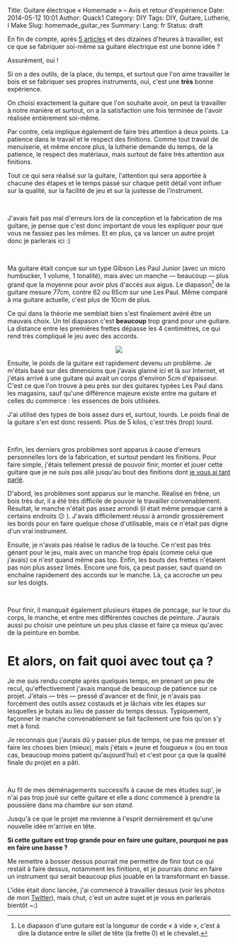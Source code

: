 Title: Guitare électrique « Homemade » – Avis et retour d'expérience
Date: 2014-05-12 10:01
Author: Quack1
Category: DIY
Tags: DIY, Guitare, Lutherie, I Make
Slug: homemade_guitar_rex
Summary: 
Lang: fr
Status: draft

En fin de compte, après [5 articles]({filename}/homemade_guitar.md) et des dizaines d'heures à travailler, est ce que se fabriquer soi-même sa guitare électrique est une bonne idée ?

Assurément, oui !

Si on a des outils, de la place, du temps, et surtout que l'on aime travailler le bois et se fabriquer ses propres instruments, oui, c'est une **très** bonne expérience.

On choisi exactement la guitare que l'on souhaite avoir, on peut la travailler à notre manière et surtout, on a la satisfaction une fois terminée de l'avoir réalisée entièrement soi-même.

Par contre, cela implique également de faire très attention à deux points. La patience dans le travail et le respect des finitions. Comme tout travail de menuiserie, et même encore plus, la lutherie demande du temps, de la patience, le respect des matériaux, mais surtout de faire très attention aux finitions. 

Tout ce qui sera réalisé sur la guitare, l'attention qui sera apportée à chacune des étapes et le temps passé sur chaque petit détail vont influer sur la qualité, sur la facilité de jeu et sur la justesse de l'instrument.

&nbsp;

J'avais fait pas mal d'erreurs lors de la conception et la fabrication de ma guitare, je pense que c'est donc important de vous les expliquer pour que vous ne fassiez pas les mêmes. Et en plus, ça va lancer un autre projet donc je parlerais ici :)

&nbsp;

Ma guitare était conçue sur un type Gibson Les Paul Junior (avec un micro humbucker, 1 volume, 1 tonalité), mais avec un manche — beaucoup — plus grand que la moyenne pour avoir plus d'accès aux aigus. Le diapason[^1] de la guitare mesure 77cm, contre 62 ou 65cm sur une Les Paul. Même comparé à ma guitare actuelle, c'est plus de 10cm de plus.

Ce qui dans la théorie me semblait bien s'est finalement avéré être un mauvais choix. Un tel diapason c'est **beaucoup** trop grand pour une guitare. La distance entre les premières frettes dépasse les 4 centimètres, ce qui rend très compliqué le jeu avec des accords.

<div align=center><a href="/upload/homemade_guitar_distances_frettage.png"><img src="/upload/homemade_guitar_distances_frettage.png" align="center" /></a></div>

Ensuite, le poids de la guitare est rapidement devenu un problème. Je m'étais basé sur des dimensions que j'avais glanné ici et là sur Internet, et j'étais arrivé à une guitare qui avait un corps d'environ 5cm d'épaisseur. C'est ce que l'on trouve à peu près sur des guitares typées Les Paul dans les magasins, sauf qu'une différence majeure existe entre ma guitare et celles du commerce : les essences de bois utilisées.

J'ai utilisé des types de bois assez durs et, surtout, lourds. Le poids final de la guitare s'en est donc ressenti. Plus de 5 kilos, c'est très (trop) lourd.

&nbsp;

Enfin, les derniers gros problèmes sont apparus à cause d'erreurs personnelles lors de la fabrication, et surtout pendant les finitions. Pour faire simple, j'étais tellement pressé de pouvoir finir, monter et jouer cette guitare que je ne suis pas allé jusqu'au bout des finitions dont [je vous ai tant parlé]({filename}/homemade_guitar_4.md).

D'abord, les problèmes sont apparus sur le manche. Réalisé en frêne, un bois très dur, il a été très difficile de pouvoir le travailler convenablement. Résultat, le manche n'était pas assez arrondi (il était même presque carré à certains endroits 😕 ). J'avais difficilement réussi à arrondir grossièrement les bords pour en faire quelque chose d'utilisable, mais ce n'était pas digne d'un vrai instrument.

Ensuite, je n'avais pas réalisé le radius de la touche. Ce n'est pas très génant pour le jeu, mais avec un manche trop épais (comme celui que j'avais) ce n'est quand même pas top. Enfin, les bouts des frettes n'étaient pas non plus assez limés. Encore une fois, ça peut passer, sauf quand on enchaîne rapidement des accords sur le manche. Là, ça accroche un peu sur les doigts.

&nbsp;

Pour finir, il manquait également plusieurs étapes de poncage, sur le tour du corps, le manche, et entre mes différentes couches de peinture. J'aurais aussi pu choisir une peinture un peu plus classe et faire ça mieux qu'avec de la peinture en bombe.

# Et alors, on fait quoi avec tout ça ?

Je me suis rendu compte après quelques temps, en prenant un peu de recul, qu'effectivement j'avais manqué de beaucoup de patience sur ce projet. J'étais — très — pressé d'avancer et de finir, je n'avais pas forcément des outils assez costauds et je lâchais vite les étapes sur lesquelles je butais au lieu de passer du temps dessus. Typiquement, façonner le manche convenablement se fait facilement une fois qu'on s'y met à fond.

Je reconnais que j'aurais dû y passer plus de temps, ne pas me presser et faire les choses bien (mieux), mais j'étais « jeune et fougueux » (ou en tous cas, beaucoup moins patient qu'aujourd'hui) et c'est pour ça que la qualité finale du projet en a pâti.

&nbsp;

Au fil de mes déménagements successifs à cause de mes études sup', je n'ai pas trop joué sur cette guitare et elle a donc commencé à prendre la poussière dans ma chambre sur son _stand_.

Jusqu'à ce que le projet me revienne à l'esprit dernièrement et qu'une nouvelle idée m'arrive en tête. 

**Si cette guitare est trop grande pour en faire une guitare, pourquoi ne pas en faire une basse ?**

Me remettre à bosser dessus pourrait me permettre de finir tout ce qui restait à faire dessus, notamment les finitions, et je pourrais donc en faire un instrument qui serait beaucoup plus jouable en la transformant en basse.

L'idée était donc lancée, j'ai commencé à travailler dessus (voir les photos de mon [Twitter](https://twitter.com/_Quack1)), mais chut, c'est un autre sujet et je vous en parlerais bientôt ~:)

[^1]: Le diapason d'une guitare est la longueur de corde « à vide », c'est à dire la distance entre le sillet de tête (la frette 0) et le chevalet.